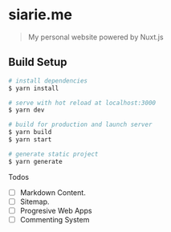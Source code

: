 # siarie.me

> My personal website powered by Nuxt.js

## Build Setup

``` bash
# install dependencies
$ yarn install

# serve with hot reload at localhost:3000
$ yarn dev

# build for production and launch server
$ yarn build
$ yarn start

# generate static project
$ yarn generate
```

Todos
- [ ] Markdown Content.
- [ ] Sitemap.
- [ ] Progresive Web Apps
- [ ] Commenting System